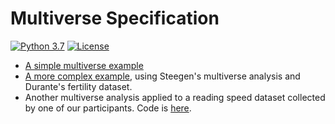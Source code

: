 # Multiverse Specification

[![Python 3.7](https://img.shields.io/badge/python-3.7-blue.svg)](https://www.python.org/downloads/release/python-370/)
[![License](https://img.shields.io/badge/License-BSD%203--Clause-blue.svg)](https://opensource.org/licenses/BSD-3-Clause)

* [A simple multiverse example](
https://github.com/uwdata/multiverse-spec/blob/master/tutorial/simple.md
)
* [A more complex example](
https://github.com/uwdata/multiverse-spec/blob/master/tutorial/fertility.md
), using Steegen's multiverse analysis and 
Durante's fertility dataset.
* Another multiverse analysis applied to a reading speed dataset collected by
one of our participants. Code is [here](
https://github.com/uwdata/multiverse-spec/tree/master/example/reading
).
